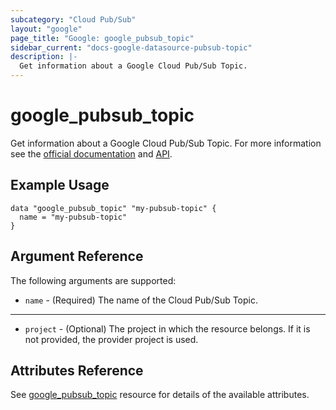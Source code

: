 ```yaml
---
subcategory: "Cloud Pub/Sub"
layout: "google"
page_title: "Google: google_pubsub_topic"
sidebar_current: "docs-google-datasource-pubsub-topic"
description: |-
  Get information about a Google Cloud Pub/Sub Topic.
---
```


# google\_pubsub\_topic

Get information about a Google Cloud Pub/Sub Topic. For more information see
the [official documentation](https://cloud.google.com/pubsub/docs/)
and [API](https://cloud.google.com/pubsub/docs/apis).

## Example Usage

```hcl
data "google_pubsub_topic" "my-pubsub-topic" {
  name = "my-pubsub-topic"
}
```

## Argument Reference

The following arguments are supported:

* `name` - (Required) The name of the Cloud Pub/Sub Topic.

- - -

* `project` - (Optional) The project in which the resource belongs. If it
    is not provided, the provider project is used.

## Attributes Reference

See [google_pubsub_topic](https://www.terraform.io/docs/providers/google/r/pubsub_topic.html#argument-reference) resource for details of the available attributes.
